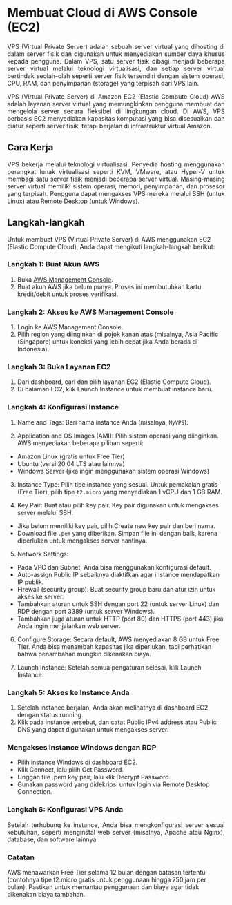 # Membuat Cloud di AWS Console (EC2)
<div align="justify">
VPS (Virtual Private Server) adalah sebuah server virtual yang dihosting di dalam server fisik dan digunakan untuk menyediakan sumber daya khusus kepada pengguna. Dalam VPS, satu server fisik dibagi menjadi beberapa server virtual melalui teknologi virtualisasi, dan setiap server virtual bertindak seolah-olah seperti server fisik tersendiri dengan sistem operasi, CPU, RAM, dan penyimpanan (storage) yang terpisah dari VPS lain.

VPS (Virtual Private Server) di Amazon EC2 (Elastic Compute Cloud) AWS adalah layanan server virtual yang memungkinkan pengguna membuat dan mengelola server secara fleksibel di lingkungan cloud. Di AWS, VPS berbasis EC2 menyediakan kapasitas komputasi yang bisa disesuaikan dan diatur seperti server fisik, tetapi berjalan di infrastruktur virtual Amazon.
</div>

## Cara Kerja
<div align="justify">
VPS bekerja melalui teknologi virtualisasi. Penyedia hosting menggunakan perangkat lunak virtualisasi seperti KVM, VMware, atau Hyper-V untuk membagi satu server fisik menjadi beberapa server virtual. Masing-masing server virtual memiliki sistem operasi, memori, penyimpanan, dan prosesor yang terpisah. Pengguna dapat mengakses VPS mereka melalui SSH (untuk Linux) atau Remote Desktop (untuk Windows).
</div>


## Langkah-langkah
Untuk membuat VPS (Virtual Private Server) di AWS menggunakan EC2 (Elastic Compute Cloud), Anda dapat mengikuti langkah-langkah berikut:<br>

### Langkah 1: Buat Akun AWS
1. Buka [AWS Management Console](https://aws.amazon.com/console/).
2. Buat akun AWS jika belum punya. Proses ini     membutuhkan kartu kredit/debit untuk proses verifikasi.

### Langkah 2: Akses ke AWS Management Console
1. Login ke AWS Management Console.
2. Pilih region yang diinginkan di pojok kanan atas (misalnya, Asia Pacific (Singapore) untuk koneksi yang lebih cepat jika Anda berada di Indonesia).

### Langkah 3: Buka Layanan EC2
1. Dari dashboard, cari dan pilih layanan EC2 (Elastic Compute Cloud).
2. Di halaman EC2, klik Launch Instance untuk membuat instance baru.

### Langkah 4: Konfigurasi Instance
1. Name and Tags: Beri nama instance Anda (misalnya, `MyVPS`).

2. Application and OS Images (AMI): Pilih sistem operasi yang diinginkan. AWS menyediakan beberapa pilihan seperti:
- Amazon Linux (gratis untuk Free Tier)
- Ubuntu (versi 20.04 LTS atau lainnya)
- Windows Server (jika ingin menggunakan sistem operasi Windows)
3. Instance Type: Pilih tipe instance yang sesuai. Untuk pemakaian gratis (Free Tier), pilih tipe `t2.micro` yang menyediakan 1 vCPU dan 1 GB RAM.

4. Key Pair: Buat atau pilih key pair. Key pair digunakan untuk mengakses server melalui SSH.
- Jika belum memiliki key pair, pilih Create new key pair dan beri nama.
- Download file `.pem` yang diberikan. Simpan file ini dengan baik, karena diperlukan untuk mengakses server nantinya.
5. Network Settings:
- Pada VPC dan Subnet, Anda bisa menggunakan konfigurasi default.
- Auto-assign Public IP sebaiknya diaktifkan agar instance mendapatkan IP publik.
- Firewall (security group): Buat security group baru dan atur izin untuk akses ke server.
- Tambahkan aturan untuk SSH dengan port 22 (untuk server Linux) dan RDP dengan port 3389 (untuk server Windows).
- Tambahkan juga aturan untuk HTTP (port 80) dan HTTPS (port 443) jika Anda ingin menjalankan web server.
6. Configure Storage: Secara default, AWS menyediakan 8 GB untuk Free Tier. Anda bisa menambah kapasitas jika diperlukan, tapi perhatikan bahwa penambahan mungkin dikenakan biaya.

7. Launch Instance: Setelah semua pengaturan selesai, klik Launch Instance.

### Langkah 5: Akses ke Instance Anda
1. Setelah instance berjalan, Anda akan melihatnya di dashboard EC2 dengan status running.
2. Klik pada instance tersebut, dan catat Public IPv4 address atau Public DNS yang dapat digunakan untuk mengakses server.
 ### Mengakses Instance Windows dengan RDP
- Pilih instance Windows di dashboard EC2.
- Klik Connect, lalu pilih Get Password.
- Unggah file .pem key pair, lalu klik Decrypt Password.
- Gunakan password yang didekripsi untuk login via Remote Desktop Connection.

### Langkah 6: Konfigurasi VPS Anda
<div align="justify">
Setelah terhubung ke instance, Anda bisa mengkonfigurasi server sesuai kebutuhan, seperti menginstal web server (misalnya, Apache atau Nginx), database, dan software lainnya.</div>

### Catatan
AWS menawarkan Free Tier selama 12 bulan dengan batasan tertentu (contohnya tipe t2.micro gratis untuk penggunaan hingga 750 jam per bulan). Pastikan untuk memantau penggunaan dan biaya agar tidak dikenakan biaya tambahan.